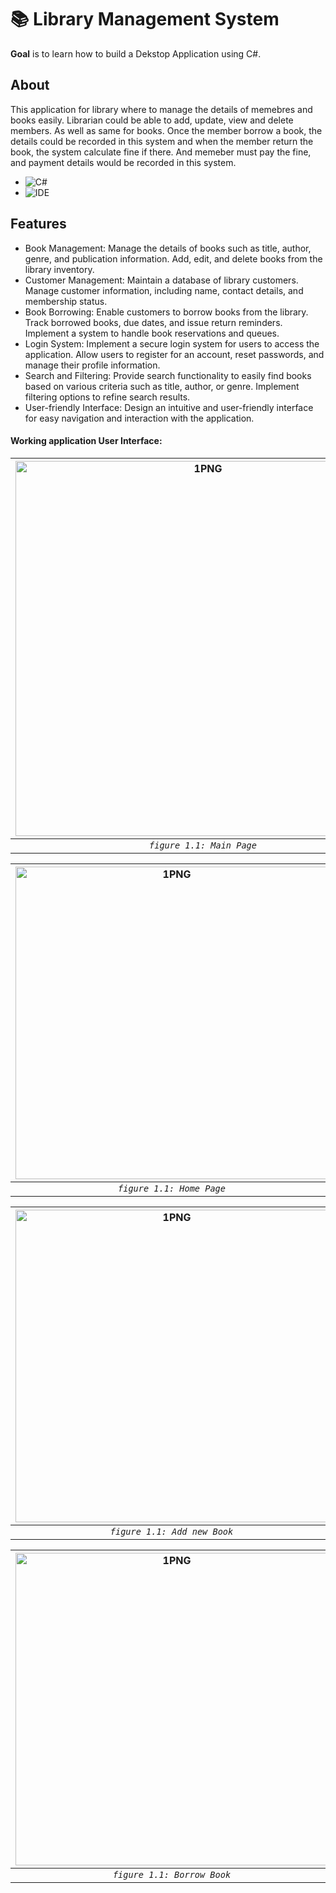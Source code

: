 # 📚 Library Management System
**Goal** is to learn how to build a Dekstop Application using C#.

## About
This application for library where to manage the details of memebres and books easily. Librarian could be able to add, update, view and delete members. As well as same for books. Once the member borrow a book, the details could be recorded in this system and when the member return the book, the system calculate fine if there. And memeber must pay the fine, and payment details would be recorded in this system.

* ![C#](https://img.shields.io/badge/Language-C_sharp-green)
* ![IDE](https://img.shields.io/badge/IDE-Microsoft_Visual_Studio-purple)

## Features

  * Book Management: Manage the details of books such as title, author, genre, and publication information. Add, edit, and delete books from the library inventory.
  * Customer Management: Maintain a database of library customers. Manage customer information, including name, contact details, and membership status.
  * Book Borrowing: Enable customers to borrow books from the library. Track borrowed books, due dates, and issue return reminders. Implement a system to handle book reservations and queues.
  * Login System: Implement a secure login system for users to access the application. Allow users to register for an account, reset passwords, and manage their profile information.
  * Search and Filtering: Provide search functionality to easily find books based on various criteria such as title, author, or genre. Implement filtering options to refine search results.
  *  User-friendly Interface: Design an intuitive and user-friendly interface for easy navigation and interaction with the application.
    




  #### Working application User Interface:
  
  | <img alt="1PNG" width=600 src="https://github.com/ISA-ALFARES/Library-management-project/assets/103779751/e3efeaa5-b1e4-433c-a103-40858082c6ba"> |<img  width=600 alt="2PNG" a src="https://github.com/ISA-ALFARES/Library-management-project/assets/103779751/7b57b716-e640-47d9-819a-75712994c970">
|:--:|:--:|
| *`figure 1.1: Main Page`* | *`figure 1.2: Login Page`* |

  | <img width=500 alt="1PNG" src="https://github.com/ISA-ALFARES/Library-management-project/assets/103779751/9cd88c29-1d4a-4b4c-93ea-3214dfd991c9"> |<img  width=500 alt="2PNG" a src="https://github.com/ISA-ALFARES/Library-management-project/assets/103779751/17a09210-934d-4bc0-b6f2-d5fbc595e386">
|:--:|:--:|
| *`figure 1.1: Home Page`* | *`figure 1.2: Add new memeber`* |

  | <img width=500 alt="1PNG" src="https://github.com/ISA-ALFARES/Library-management-project/assets/103779751/6b7bbea8-9519-412b-a8dd-8c3d611937b9"> |<img  width=500 alt="2PNG" a src="https://github.com/ISA-ALFARES/Library-management-project/assets/103779751/225034cb-804d-4d4d-92ae-78b30eec494b">
|:--:|:--:|
| *`figure 1.1: Add new Book`* | *`figure 1.2: Issue Book`* |

  | <img width=500 alt="1PNG" src="https://github.com/ISA-ALFARES/Library-management-project/assets/103779751/e23155ca-ff24-4807-a028-8eab9389f51e"> |<img  width=500 alt="2PNG" a src="https://github.com/ISA-ALFARES/Library-management-project/assets/103779751/515bf77d-e3db-43bf-9141-91d490080be6">
|:--:|:--:|
| *`figure 1.1: Borrow Book`* | *`figure 1.2: Add new student`* |



